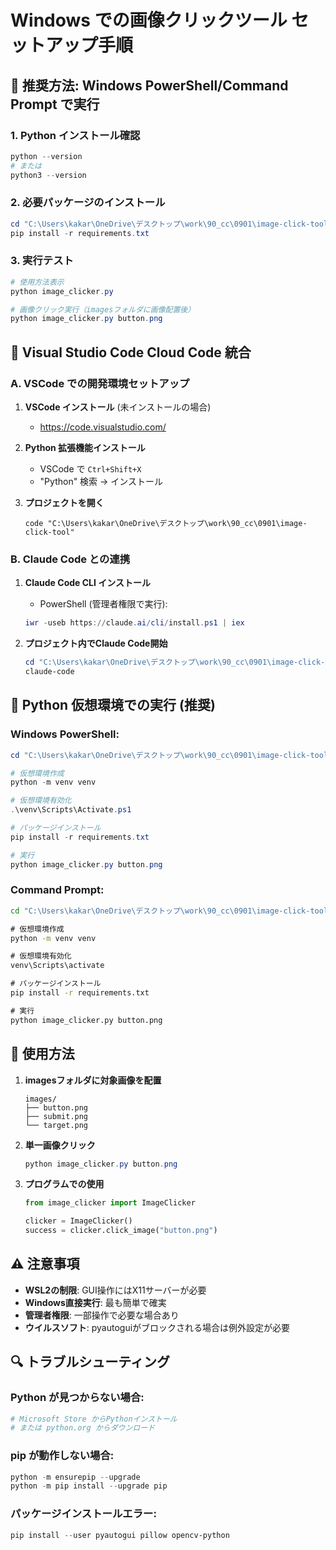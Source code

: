 # Windows での画像クリックツール セットアップ手順

## 🚀 推奨方法: Windows PowerShell/Command Prompt で実行

### 1. Python インストール確認
```powershell
python --version
# または
python3 --version
```

### 2. 必要パッケージのインストール
```powershell
cd "C:\Users\kakar\OneDrive\デスクトップ\work\90_cc\0901\image-click-tool"
pip install -r requirements.txt
```

### 3. 実行テスト
```powershell
# 使用方法表示
python image_clicker.py

# 画像クリック実行（imagesフォルダに画像配置後）
python image_clicker.py button.png
```

## 🔧 Visual Studio Code Cloud Code 統合

### A. VSCode での開発環境セットアップ
1. **VSCode インストール** (未インストールの場合)
   - https://code.visualstudio.com/

2. **Python 拡張機能インストール**
   - VSCode で `Ctrl+Shift+X`
   - "Python" 検索 → インストール

3. **プロジェクトを開く**
   ```
   code "C:\Users\kakar\OneDrive\デスクトップ\work\90_cc\0901\image-click-tool"
   ```

### B. Claude Code との連携
1. **Claude Code CLI インストール**
   - PowerShell (管理者権限で実行):
   ```powershell
   iwr -useb https://claude.ai/cli/install.ps1 | iex
   ```

2. **プロジェクト内でClaude Code開始**
   ```powershell
   cd "C:\Users\kakar\OneDrive\デスクトップ\work\90_cc\0901\image-click-tool"
   claude-code
   ```

## 🐍 Python 仮想環境での実行 (推奨)

### Windows PowerShell:
```powershell
cd "C:\Users\kakar\OneDrive\デスクトップ\work\90_cc\0901\image-click-tool"

# 仮想環境作成
python -m venv venv

# 仮想環境有効化
.\venv\Scripts\Activate.ps1

# パッケージインストール
pip install -r requirements.txt

# 実行
python image_clicker.py button.png
```

### Command Prompt:
```cmd
cd "C:\Users\kakar\OneDrive\デスクトップ\work\90_cc\0901\image-click-tool"

# 仮想環境作成
python -m venv venv

# 仮想環境有効化
venv\Scripts\activate

# パッケージインストール
pip install -r requirements.txt

# 実行
python image_clicker.py button.png
```

## 🎯 使用方法

1. **imagesフォルダに対象画像を配置**
   ```
   images/
   ├── button.png
   ├── submit.png
   └── target.png
   ```

2. **単一画像クリック**
   ```powershell
   python image_clicker.py button.png
   ```

3. **プログラムでの使用**
   ```python
   from image_clicker import ImageClicker
   
   clicker = ImageClicker()
   success = clicker.click_image("button.png")
   ```

## ⚠️ 注意事項

- **WSL2の制限**: GUI操作にはX11サーバーが必要
- **Windows直接実行**: 最も簡単で確実
- **管理者権限**: 一部操作で必要な場合あり
- **ウイルスソフト**: pyautoguiがブロックされる場合は例外設定が必要

## 🔍 トラブルシューティング

### Python が見つからない場合:
```powershell
# Microsoft Store からPythonインストール
# または python.org からダウンロード
```

### pip が動作しない場合:
```powershell
python -m ensurepip --upgrade
python -m pip install --upgrade pip
```

### パッケージインストールエラー:
```powershell
pip install --user pyautogui pillow opencv-python
```